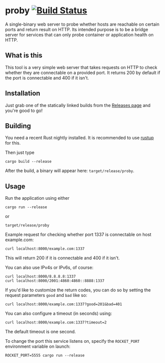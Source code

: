 # proby [![Build Status](https://travis-ci.com/svenstaro/proby.svg?branch=master)](https://travis-ci.com/svenstaro/proby)
A single-binary web server to probe whether hosts are reachable on certain ports and return result on HTTP. Its intended purpose is to be a bridge server for services that can only probe container or application health on HTTP.

## What is this

This tool is a very simple web server that takes requests on HTTP to check
whether they are connectable on a provided port. It returns 200 by default if
the port is connectable and 400 if it isn't.

## Installation

Just grab one of the statically linked builds from the [Releases
page](https://github.com/svenstaro/proby/releases) and you're good to go!

## Building

You need a recent Rust nightly installed. It is recommended to use
[rustup](https://github.com/rust-lang-nursery/rustup.rs) for this.

Then just type

    cargo build --release

After the build, a binary will appear here: `target/release/proby`.

## Usage

Run the application using either

    cargo run --release

or

    target/release/proby

Example request for checking whether port 1337 is connectable on host example.com:

    curl localhost:8000/example.com:1337

This will return 200 if it is connectable and 400 if it isn't.

You can also use IPv4s or IPv6s, of course:

    curl localhost:8000/8.8.8.8:1337
    curl localhost:8000/2001:4860:4860::8888:1337

If you'd like to customize the return codes, you can do so by setting the
request parameters `good` and `bad` like so:

    curl localhost:8000/example.com:1337?good=201&bad=401

You can also configure a timeout (in seconds) using:

    curl localhost:8000/example.com:1337?timeout=2

The default timeout is one second.

To change the port this service listens on, specify the `ROCKET_PORT` environment
variable on launch:

    ROCKET_PORT=5555 cargo run --release
